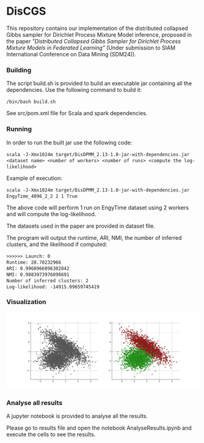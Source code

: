 # DisCGS
This repository contains our implementation of the distributed collapsed Gibbs sampler for Dirichlet Process Mixture Model inference, proposed in the paper *"Distributed Collapsed Gibbs Sampler for Dirichlet Process Mixture Models in Federated Learning"* (Under submission to SIAM International Conference on Data Mining (SDM24)).

### Building

The script build.sh is provided to build an executable jar containing all the dependencies. 
Use the following command to build it: 
```
/bin/bash build.sh
```
See src/pom.xml file for Scala and spark dependencies.

### Running 

In order to run the built jar use the following code:

```
scala -J-Xmx1024m target/DisDPMM_2.13-1.0-jar-with-dependencies.jar <dataset name> <number of workers> <number of runs> <compute the log-likelihood>
```

Example of execution:

```
scala -J-Xmx1024m target/DisDPMM_2.13-1.0-jar-with-dependencies.jar EngyTime_4096_2_2 2 1 True
```
The above code will perform  1 run on EngyTime dataset using 2 workers and will compute the log-likelihood.

The datasets used in the paper are provided in dataset file.

The program will output the runtime, ARI, NMI, the number of inferred clusters, and the likelihood if computed:

```
>>>>>> Launch: 0
Runtime: 28.70232966
ARI: 0.9960966096302842
NMI: 0.9883973976898691
Number of inferred clusters: 2
Log-likelihood: -14915.09659745419
```

### Visualization

![Clusters visualization](figure.png)


### Analyse all results

A jupyter notebook is provided to analyse all the results.

Please go to results file and open the notebook AnalyseResults.ipynb and execute the cells to see the results.
